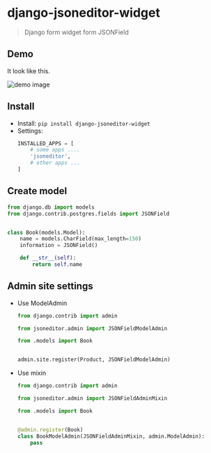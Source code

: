 # django-jsoneditor-widget

> Django form widget form JSONField

## Demo

It look like this.

![demo image](https://github.com/arthurc0102/django-jsoneditor-widget/blob/master/screenshot/demo.png?raw=true)

## Install

- Install: `pip install django-jsoneditor-widget`
- Settings:
    ```python
    INSTALLED_APPS = [
        # some apps ....
        'jsoneditor',
        # other apps ...
    ]
    ```

## Create model

```python
from django.db import models
from django.contrib.postgres.fields import JSONField


class Book(models.Model):
    name = models.CharField(max_length=150)
    information = JSONField()

    def __str__(self):
        return self.name
```

## Admin site settings

- Use ModelAdmin
    ```python
    from django.contrib import admin

    from jsoneditor.admin import JSONFieldModelAdmin

    from .models import Book


    admin.site.register(Product, JSONFieldModelAdmin)
    ```

- Use mixin
    ```python
    from django.contrib import admin
    
    from jsoneditor.admin import JSONFieldAdminMixin

    from .models import Book


    @admin.register(Book)
    class BookModelAdmin(JSONFieldAdminMixin, admin.ModelAdmin):
        pass
    ```
